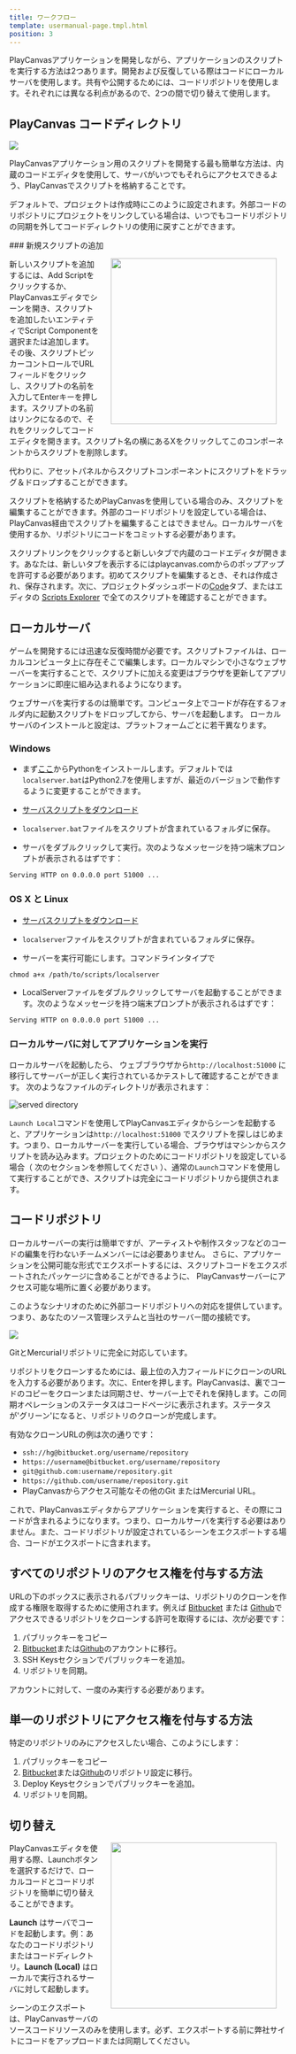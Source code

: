 ```yaml
---
title: ワークフロー
template: usermanual-page.tmpl.html
position: 3
---
```


PlayCanvasアプリケーションを開発しながら、アプリケーションのスクリプトを実行する方法は2つあります。開発および反復している際はコードにローカルサーバを使用します。共有や公開するためには、コードリポジトリを使用します。それぞれには異なる利点があるので、2つの間で切り替えて使用します。

## PlayCanvas コードディレクトリ

<img src="/images/platform/playcanvas_repo.jpg" style="max-width: 100%" />

PlayCanvasアプリケーション用のスクリプトを開発する最も簡単な方法は、内蔵のコードエディタを使用して、サーバがいつでもそれらにアクセスできるよう、PlayCanvasでスクリプトを格納することです。

デフォルトで、プロジェクトは作成時にこのように設定されます。外部コードのリポジトリにプロジェクトをリンクしている場合は、いつでもコードリポジトリの同期を外してコードディレクトリの使用に戻すことができます。

### 新規スクリプトの追加

<img src="/images/user-manual/components/component-script.jpg" style="width: 300px; float: right; padding: 20px; padding-top: 0px;"/>

新しいスクリプトを追加するには、Add Scriptをクリックするか、PlayCanvasエディタでシーンを開き、スクリプトを追加したいエンティティでScript Componentを選択または追加します。その後、スクリプトピッカーコントロールでURLフィールドをクリックし、スクリプトの名前を入力してEnterキーを押します。スクリプトの名前はリンクになるので、それをクリックしてコードエディタを開きます。スクリプト名の横にあるXをクリックしてこのコンポーネントからスクリプトを削除します。

代わりに、アセットパネルからスクリプトコンポーネントにスクリプトをドラッグ＆ドロップすることができます。

<div class="alert alert-info small">
スクリプトを格納するためPlayCanvasを使用している場合のみ、スクリプトを編集することができます。外部のコードリポジトリを設定している場合は、PlayCanvas経由でスクリプトを編集することはできません。ローカルサーバを使用するか、リポジトリにコードをコミットする必要があります。
</div>

スクリプトリンクをクリックすると新しいタブで内蔵のコードエディタが開きます。あなたは、新しいタブを表示するにはplaycanvas.comからのポップアップを許可する必要があります。初めてスクリプトを編集するとき、それは作成され、保存されます。次に、プロジェクトダッシュボードの[Code][code_tab]タブ、またはエディタの [Scripts Explorer][scripts_explorer] で全てのスクリプトを確認することができます。

## ローカルサーバ

ゲームを開発するには迅速な反復時間が必要です。スクリプトファイルは、ローカルコンピュータ上に存在そこで編集します。ローカルマシンで小さなウェブサーバーを実行することで、スクリプトに加える変更はブラウザを更新してアプリケーションに即座に組み込まれるようになります。

ウェブサーバを実行するのは簡単です。コンピュータ上でコードが存在するフォルダ内に起動スクリプトをドロップしてから、サーバを起動します。
ローカルサーバのインストールと設定は、プラットフォームごとに若干異なります。

### Windows

* まず[ここ][python]からPythonをインストールします。デフォルトでは`localserver.bat`はPython2.7を使用しますが、最近のバージョンで動作するように変更することができます。

* [サーバスクリプトをダウンロード][server_windows]

* `localserver.bat`ファイルをスクリプトが含まれているフォルダに保存。

* サーバをダブルクリックして実行。次のようなメッセージを持つ端末プロンプトが表示されるはずです：
~~~sh~~~
Serving HTTP on 0.0.0.0 port 51000 ...
~~~

### OS X と Linux

* [サーバスクリプトをダウンロード][server_osx_linux]

* `localserver`ファイルをスクリプトが含まれているフォルダに保存。

* サーバーを実行可能にします。コマンドラインタイプで
~~~sh~~~
chmod a+x /path/to/scripts/localserver
~~~

* LocalServerファイルをダブルクリックしてサーバを起動することができます。次のようなメッセージを持つ端末プロンプトが表示されるはずです： 
~~~sh~~~
Serving HTTP on 0.0.0.0 port 51000 ...
~~~

### ローカルサーバに対してアプリケーションを実行

ローカルサーバを起動したら、 ウェブブラウザから`http://localhost:51000` に移行してサーバーが正しく実行されているかテストして確認することができます。
次のようなファイルのディレクトリが表示されます：

![served directory](/images/platform/localserver.png "ローカルサーバディレクトリ")

`Launch Local`コマンドを使用してPlayCanvasエディタからシーンを起動すると、アプリケーションは`http://localhost:51000` でスクリプトを探しはじめます。つまり、ローカルサーバーを実行している場合、ブラウザはマシンからスクリプトを読み込みます。プロジェクトのためにコードリポジトリを設定している場合（  次のセクションを参照してください ）、通常の`Launch`コマンドを使用して実行することができ、スクリプトは完全にコードリポジトリから提供されます。

## コードリポジトリ

ローカルサーバーの実行は簡単ですが、アーティストや制作スタッフなどのコードの編集を行わないチームメンバーには必要ありません。
さらに、アプリケーションを公開可能な形式でエクスポートするには、スクリプトコードをエクスポートされたパッケージに含めることができるように、
PlayCanvasサーバーにアクセス可能な場所に置く必要があります。

このようなシナリオのために外部コードリポジトリへの対応を提供しています。つまり、あなたのソース管理システムと当社のサーバー間の接続です。

<img src="/images/platform/external_repo.jpg" style="max-width:100%" />

GitとMercurialリポジトリに完全に対応しています。

リポジトリをクローンするためには、最上位の入力フィールドにクローンのURLを入力する必要があります。次に、Enterを押します。PlayCanvasは、裏でコードのコピーをクローンまたは同期させ、サーバー上でそれを保持します。この同期オペレーションのステータスはコードページに表示されます。ステータスが'グリーン'になると、リポジトリのクローンが完成します。

有効なクローンURLの例は次の通りです：
* `ssh://hg@bitbucket.org/username/repository`
* `https://username@bitbucket.org/username/repository`
* `git@github.com:username/repository.git`
* `https://github.com/username/repository.git`
* PlayCanvasからアクセス可能なその他のGit またはMercurial URL。

これで、PlayCanvasエディタからアプリケーションを実行すると、その際にコードが含まれるようになります。つまり、ローカルサーバを実行する必要はありません。また、コードリポジトリが設定されているシーンをエクスポートする場合、コードがエクスポートに含まれます。

## すべてのリポジトリのアクセス権を付与する方法

URLの下のボックスに表示されるパブリックキーは、リポジトリのクローンを作成する権限を取得するために使用されます。例えば <a href="https://bitbucket.org" target="_blank">Bitbucket</a> または <a href="https://github.com" target="_blank">Github</a>でアクセスできるリポジトリをクローンする許可を取得するには、次が必要です：

1. パブリックキーをコピー
2. <a href="https://bitbucket.org" target="_blank">Bitbucket</a>または<a href="https://github.com" target="_blank">Github</a>のアカウントに移行。
3. SSH Keysセクションでパブリックキーを追加。
4. リポジトリを同期。

アカウントに対して、一度のみ実行する必要があります。

## 単一のリポジトリにアクセス権を付与する方法

特定のリポジトリのみにアクセスしたい場合、このようにします：

1. パブリックキーをコピー
2. <a href="https://bitbucket.org" target="_blank">Bitbucket</a>または<a href="https://github.com" target="_blank">Github</a>のリポジトリ設定に移行。
3. Deploy Keysセクションでパブリックキーを追加。
4. リポジトリを同期。

## 切り替え

<img src="/images/user-manual/launch-options.jpg" style="width: 300px; float: right; padding: 20px; padding-top: 0px;"/>

PlayCanvasエディタを使用する際、Launchボタンを選択するだけで、ローカルコードとコードリポジトリを簡単に切り替えることができます。

**Launch** はサーバでコードを起動します。例：あなたのコードリポジトリまたはコードディレクトリ。**Launch (Local)** はローカルで実行されるサーバに対して起動します。

シーンのエクスポートは、PlayCanvasサーバのソースコードリソースのみを使用します。必ず、エクスポートする前に弊社サイトにコードをアップロードまたは同期してください。

[server_osx_linux]: /downloads/localserver
[python]: http://www.python.org/download/
[server_windows]: /downloads/localserver.bat
[launch_buttons]: /images/platform/launch_buttons.png
[script_picker]: /images/platform/component_script.png
[scripts_explorer]: /user-manual/designer/scripts-explorer
[code_tab]: /user-manual/dashboard/code

